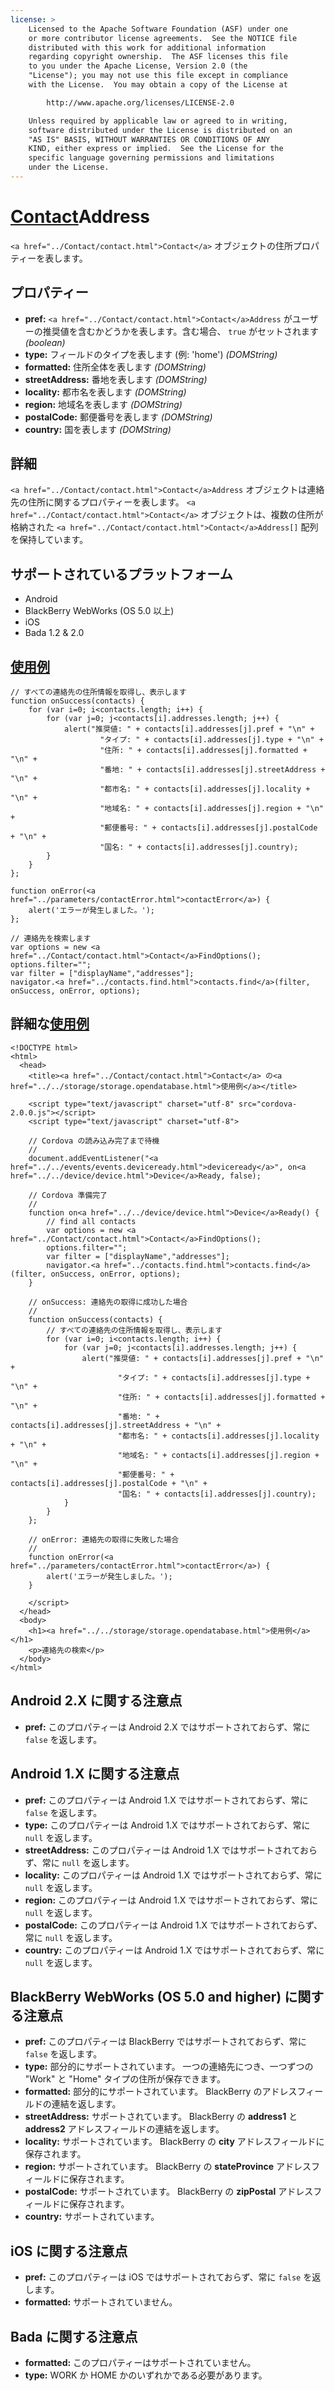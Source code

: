 ```yaml
---
license: >
    Licensed to the Apache Software Foundation (ASF) under one
    or more contributor license agreements.  See the NOTICE file
    distributed with this work for additional information
    regarding copyright ownership.  The ASF licenses this file
    to you under the Apache License, Version 2.0 (the
    "License"); you may not use this file except in compliance
    with the License.  You may obtain a copy of the License at

        http://www.apache.org/licenses/LICENSE-2.0

    Unless required by applicable law or agreed to in writing,
    software distributed under the License is distributed on an
    "AS IS" BASIS, WITHOUT WARRANTIES OR CONDITIONS OF ANY
    KIND, either express or implied.  See the License for the
    specific language governing permissions and limitations
    under the License.
---
```


<a href="../Contact/contact.html">Contact</a>Address
==============

`<a href="../Contact/contact.html">Contact</a>` オブジェクトの住所プロパティーを表します。

プロパティー
----------
- __pref:__ `<a href="../Contact/contact.html">Contact</a>Address` がユーザーの推奨値を含むかどうかを表します。含む場合、 `true` がセットされます _(boolean)_
- __type:__ フィールドのタイプを表します (例: 'home') _(DOMString)_
- __formatted:__ 住所全体を表します _(DOMString)_
- __streetAddress:__ 番地を表します _(DOMString)_
- __locality:__ 都市名を表します _(DOMString)_
- __region:__ 地域名を表します _(DOMString)_
- __postalCode:__ 郵便番号を表します _(DOMString)_
- __country:__ 国を表します _(DOMString)_

詳細
-------

`<a href="../Contact/contact.html">Contact</a>Address` オブジェクトは連絡先の住所に関するプロパティーを表します。 `<a href="../Contact/contact.html">Contact</a>` オブジェクトは、複数の住所が格納された `<a href="../Contact/contact.html">Contact</a>Address[]` 配列を保持しています。

サポートされているプラットフォーム
-------------------

- Android
- BlackBerry WebWorks (OS 5.0 以上)
- iOS
- Bada 1.2 & 2.0

<a href="../../storage/storage.opendatabase.html">使用例</a>
-------------

    // すべての連絡先の住所情報を取得し、表示します
    function onSuccess(contacts) {
        for (var i=0; i<contacts.length; i++) {
            for (var j=0; j<contacts[i].addresses.length; j++) {
                alert("推奨値: " + contacts[i].addresses[j].pref + "\n" +
                        "タイプ: " + contacts[i].addresses[j].type + "\n" +
                        "住所: " + contacts[i].addresses[j].formatted + "\n" +
                        "番地: " + contacts[i].addresses[j].streetAddress + "\n" +
                        "都市名: " + contacts[i].addresses[j].locality + "\n" +
                        "地域名: " + contacts[i].addresses[j].region + "\n" +
                        "郵便番号: " + contacts[i].addresses[j].postalCode + "\n" +
                        "国名: " + contacts[i].addresses[j].country);
            }
        }
    };

    function onError(<a href="../parameters/contactError.html">contactError</a>) {
        alert('エラーが発生しました。');
    };

    // 連絡先を検索します
    var options = new <a href="../Contact/contact.html">Contact</a>FindOptions();
    options.filter="";
    var filter = ["displayName","addresses"];
    navigator.<a href="../contacts.find.html">contacts.find</a>(filter, onSuccess, onError, options);

詳細な<a href="../../storage/storage.opendatabase.html">使用例</a>
------------

    <!DOCTYPE html>
    <html>
      <head>
        <title><a href="../Contact/contact.html">Contact</a> の<a href="../../storage/storage.opendatabase.html">使用例</a></title>

        <script type="text/javascript" charset="utf-8" src="cordova-2.0.0.js"></script>
        <script type="text/javascript" charset="utf-8">

        // Cordova の読み込み完了まで待機
        //
        document.addEventListener("<a href="../../events/events.deviceready.html">deviceready</a>", on<a href="../../device/device.html">Device</a>Ready, false);

        // Cordova 準備完了
        //
        function on<a href="../../device/device.html">Device</a>Ready() {
            // find all contacts
            var options = new <a href="../Contact/contact.html">Contact</a>FindOptions();
            options.filter="";
            var filter = ["displayName","addresses"];
            navigator.<a href="../contacts.find.html">contacts.find</a>(filter, onSuccess, onError, options);
        }

        // onSuccess: 連絡先の取得に成功した場合
        //
        function onSuccess(contacts) {
            // すべての連絡先の住所情報を取得し、表示します
            for (var i=0; i<contacts.length; i++) {
                for (var j=0; j<contacts[i].addresses.length; j++) {
                    alert("推奨値: " + contacts[i].addresses[j].pref + "\n" +
                            "タイプ: " + contacts[i].addresses[j].type + "\n" +
                            "住所: " + contacts[i].addresses[j].formatted + "\n" +
                            "番地: " + contacts[i].addresses[j].streetAddress + "\n" +
                            "都市名: " + contacts[i].addresses[j].locality + "\n" +
                            "地域名: " + contacts[i].addresses[j].region + "\n" +
                            "郵便番号: " + contacts[i].addresses[j].postalCode + "\n" +
                            "国名: " + contacts[i].addresses[j].country);
                }
            }
        };

        // onError: 連絡先の取得に失敗した場合
        //
        function onError(<a href="../parameters/contactError.html">contactError</a>) {
            alert('エラーが発生しました。');
        }

        </script>
      </head>
      <body>
        <h1><a href="../../storage/storage.opendatabase.html">使用例</a></h1>
        <p>連絡先の検索</p>
      </body>
    </html>

Android 2.X に関する注意点
------------------

- __pref:__ このプロパティーは Android 2.X ではサポートされておらず、常に `false` を返します。

Android 1.X に関する注意点
------------------

- __pref:__ このプロパティーは Android 1.X ではサポートされておらず、常に `false` を返します。
- __type:__ このプロパティーは Android 1.X ではサポートされておらず、常に `null` を返します。
- __streetAddress:__ このプロパティーは Android 1.X ではサポートされておらず、常に `null` を返します。
- __locality:__ このプロパティーは Android 1.X ではサポートされておらず、常に `null` を返します。
- __region:__ このプロパティーは Android 1.X ではサポートされておらず、常に `null` を返します。
- __postalCode:__ このプロパティーは Android 1.X ではサポートされておらず、常に `null` を返します。
- __country:__ このプロパティーは Android 1.X ではサポートされておらず、常に `null` を返します。

BlackBerry WebWorks (OS 5.0 and higher) に関する注意点
--------------------------------------------

- __pref:__ このプロパティーは BlackBerry ではサポートされておらず、常に `false` を返します。
- __type:__ 部分的にサポートされています。 一つの連絡先につき、一つずつの "Work" と "Home" タイプの住所が保存できます。
- __formatted:__ 部分的にサポートされています。 BlackBerry のアドレスフィールドの連結を返します。
- __streetAddress:__ サポートされています。 BlackBerry の __address1__ と __address2__ アドレスフィールドの連結を返します。
- __locality:__ サポートされています。 BlackBerry の __city__ アドレスフィールドに保存されます。
- __region:__ サポートされています。 BlackBerry の __stateProvince__ アドレスフィールドに保存されます。
- __postalCode:__ サポートされています。 BlackBerry の __zipPostal__ アドレスフィールドに保存されます。
- __country:__ サポートされています。

iOS に関する注意点
----------

- __pref:__ このプロパティーは iOS ではサポートされておらず、常に `false` を返します。
- __formatted:__ サポートされていません。

Bada に関する注意点
-----------
- __formatted:__ このプロパティーはサポートされていません。
- __type:__ WORK か HOME かのいずれかである必要があります。
